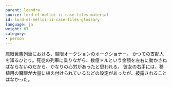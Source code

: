 ```yaml
---
parent: leandra
source: lord-el-melloi-ii-case-files-material
id: lord-el-melloi-ii-case-files-glossary
language: ja
weight: 67
category:
- person
---
```


魔眼蒐集列車における、魔眼オークションのオークショナー。
かつての支配人を知るひとり。死徒の列車に乗りながら、数億ドルという金額を左右に動かさねばならないのだから、かなりの心労があったと思われる。
彼女の右手には、移植用の魔眼が大量に植え付けられているなどの設定があったが、披露されることはなかった。
